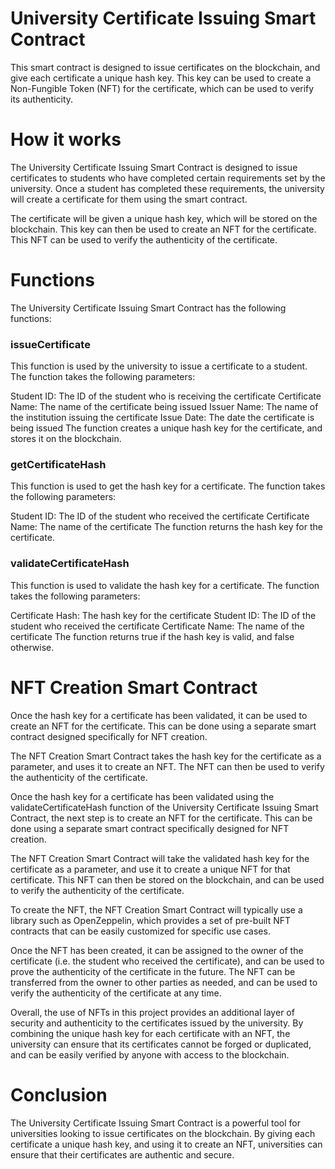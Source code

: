 # University Certificate Issuing Smart Contract

This smart contract is designed to issue certificates on the blockchain, and give each certificate a unique hash key. This key can be used to create a Non-Fungible Token (NFT) for the certificate, which can be used to verify its authenticity.

# How it works
The University Certificate Issuing Smart Contract is designed to issue certificates to students who have completed certain requirements set by the university. Once a student has completed these requirements, the university will create a certificate for them using the smart contract.

The certificate will be given a unique hash key, which will be stored on the blockchain. This key can then be used to create an NFT for the certificate. This NFT can be used to verify the authenticity of the certificate.

# Functions
The University Certificate Issuing Smart Contract has the following functions:

### issueCertificate
This function is used by the university to issue a certificate to a student. The function takes the following parameters:

Student ID: The ID of the student who is receiving the certificate
Certificate Name: The name of the certificate being issued
Issuer Name: The name of the institution issuing the certificate
Issue Date: The date the certificate is being issued
The function creates a unique hash key for the certificate, and stores it on the blockchain.

### getCertificateHash
This function is used to get the hash key for a certificate. The function takes the following parameters:

Student ID: The ID of the student who received the certificate
Certificate Name: The name of the certificate
The function returns the hash key for the certificate.

### validateCertificateHash
This function is used to validate the hash key for a certificate. The function takes the following parameters:

Certificate Hash: The hash key for the certificate
Student ID: The ID of the student who received the certificate
Certificate Name: The name of the certificate
The function returns true if the hash key is valid, and false otherwise.

# NFT Creation Smart Contract
Once the hash key for a certificate has been validated, it can be used to create an NFT for the certificate. This can be done using a separate smart contract designed specifically for NFT creation.

The NFT Creation Smart Contract takes the hash key for the certificate as a parameter, and uses it to create an NFT. The NFT can then be used to verify the authenticity of the certificate.

Once the hash key for a certificate has been validated using the validateCertificateHash function of the University Certificate Issuing Smart Contract, the next step is to create an NFT for the certificate. This can be done using a separate smart contract specifically designed for NFT creation.

The NFT Creation Smart Contract will take the validated hash key for the certificate as a parameter, and use it to create a unique NFT for that certificate. This NFT can then be stored on the blockchain, and can be used to verify the authenticity of the certificate.

To create the NFT, the NFT Creation Smart Contract will typically use a library such as OpenZeppelin, which provides a set of pre-built NFT contracts that can be easily customized for specific use cases.

Once the NFT has been created, it can be assigned to the owner of the certificate (i.e. the student who received the certificate), and can be used to prove the authenticity of the certificate in the future. The NFT can be transferred from the owner to other parties as needed, and can be used to verify the authenticity of the certificate at any time.

Overall, the use of NFTs in this project provides an additional layer of security and authenticity to the certificates issued by the university. By combining the unique hash key for each certificate with an NFT, the university can ensure that its certificates cannot be forged or duplicated, and can be easily verified by anyone with access to the blockchain.

# Conclusion
The University Certificate Issuing Smart Contract is a powerful tool for universities looking to issue certificates on the blockchain. By giving each certificate a unique hash key, and using it to create an NFT, universities can ensure that their certificates are authentic and secure.

